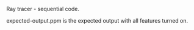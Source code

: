 Ray tracer - sequential code.

expected-output.ppm is the expected output with all features turned on.
